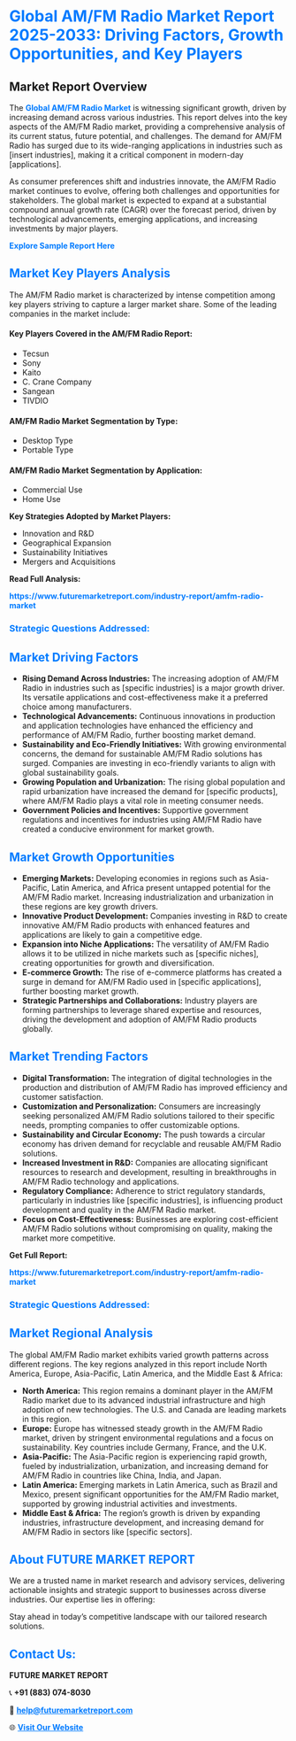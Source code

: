 <h1 style="color: #007BFF;">Global AM/FM Radio Market Report 2025-2033: Driving Factors, Growth Opportunities, and Key Players</h1>

<section id="overview">
<h2>Market Report Overview</h2>
<p>The <a href="https://www.futuremarketreport.com/industry-report/amfm-radio-market" style="color: #007BFF; text-decoration: none;"><strong>Global AM/FM Radio Market</strong></a> is witnessing significant growth, driven by increasing demand across various industries. This report delves into the key aspects of the AM/FM Radio market, providing a comprehensive analysis of its current status, future potential, and challenges. The demand for AM/FM Radio has surged due to its wide-ranging applications in industries such as [insert industries], making it a critical component in modern-day [applications].</p>
<p>As consumer preferences shift and industries innovate, the AM/FM Radio market continues to evolve, offering both challenges and opportunities for stakeholders. The global market is expected to expand at a substantial compound annual growth rate (CAGR) over the forecast period, driven by technological advancements, emerging applications, and increasing investments by major players.</p>
</section>

<section id="overview">
<p><a href="https://www.futuremarketreport.com/request-sample/reportId=75612" style="color: #007BFF; text-decoration: none;"><strong>Explore Sample Report Here</strong></a></p>
</section>

<section id="key-players">
<h2 style="color: #007BFF;">Market Key Players Analysis</h2>
<p>The AM/FM Radio market is characterized by intense competition among key players striving to capture a larger market share. Some of the leading companies in the market include:</p>
<h4>Key Players Covered in the AM/FM Radio Report:</h4>
<ul><li>Tecsun</li><li>Sony</li><li>Kaito</li><li>C. Crane Company</li><li>Sangean</li><li>TIVDIO</li></ul>
<h4>AM/FM Radio Market Segmentation by Type:</h4>
<ul><li>Desktop Type</li><li>Portable Type</li></ul>

<h4>AM/FM Radio Market Segmentation by Application:</h4>
<ul><li>Commercial Use</li><li>Home Use</li></ul>
<p><strong>Key Strategies Adopted by Market Players:</strong></p>
<ul>
<li>Innovation and R&D</li>
<li>Geographical Expansion</li>
<li>Sustainability Initiatives</li>
<li>Mergers and Acquisitions</li>
</ul>
</section>

<section>
<p><strong>Read Full Analysis: </strong></p><a href="https://www.futuremarketreport.com/industry-report/amfm-radio-market" style="color: #007BFF; text-decoration: none;"><strong>https://www.futuremarketreport.com/industry-report/amfm-radio-market</strong></a>
<h3 style="color: #007BFF;">Strategic Questions Addressed:</h3>
</section>

<section id="driving-factors">
<h2 style="color: #007BFF;">Market Driving Factors</h2>
<ul>
<li><strong>Rising Demand Across Industries:</strong> The increasing adoption of AM/FM Radio in industries such as [specific industries] is a major growth driver. Its versatile applications and cost-effectiveness make it a preferred choice among manufacturers.</li>
<li><strong>Technological Advancements:</strong> Continuous innovations in production and application technologies have enhanced the efficiency and performance of AM/FM Radio, further boosting market demand.</li>
<li><strong>Sustainability and Eco-Friendly Initiatives:</strong> With growing environmental concerns, the demand for sustainable AM/FM Radio solutions has surged. Companies are investing in eco-friendly variants to align with global sustainability goals.</li>
<li><strong>Growing Population and Urbanization:</strong> The rising global population and rapid urbanization have increased the demand for [specific products], where AM/FM Radio plays a vital role in meeting consumer needs.</li>
<li><strong>Government Policies and Incentives:</strong> Supportive government regulations and incentives for industries using AM/FM Radio have created a conducive environment for market growth.</li>
</ul>
</section>

<section id="growth-opportunities">
<h2 style="color: #007BFF;">Market Growth Opportunities</h2>
<ul>
<li><strong>Emerging Markets:</strong> Developing economies in regions such as Asia-Pacific, Latin America, and Africa present untapped potential for the AM/FM Radio market. Increasing industrialization and urbanization in these regions are key growth drivers.</li>
<li><strong>Innovative Product Development:</strong> Companies investing in R&D to create innovative AM/FM Radio products with enhanced features and applications are likely to gain a competitive edge.</li>
<li><strong>Expansion into Niche Applications:</strong> The versatility of AM/FM Radio allows it to be utilized in niche markets such as [specific niches], creating opportunities for growth and diversification.</li>
<li><strong>E-commerce Growth:</strong> The rise of e-commerce platforms has created a surge in demand for AM/FM Radio used in [specific applications], further boosting market growth.</li>
<li><strong>Strategic Partnerships and Collaborations:</strong> Industry players are forming partnerships to leverage shared expertise and resources, driving the development and adoption of AM/FM Radio products globally.</li>
</ul>
</section>

<section id="trending-factors">
<h2 style="color: #007BFF;">Market Trending Factors</h2>
<ul>
<li><strong>Digital Transformation:</strong> The integration of digital technologies in the production and distribution of AM/FM Radio has improved efficiency and customer satisfaction.</li>
<li><strong>Customization and Personalization:</strong> Consumers are increasingly seeking personalized AM/FM Radio solutions tailored to their specific needs, prompting companies to offer customizable options.</li>
<li><strong>Sustainability and Circular Economy:</strong> The push towards a circular economy has driven demand for recyclable and reusable AM/FM Radio solutions.</li>
<li><strong>Increased Investment in R&D:</strong> Companies are allocating significant resources to research and development, resulting in breakthroughs in AM/FM Radio technology and applications.</li>
<li><strong>Regulatory Compliance:</strong> Adherence to strict regulatory standards, particularly in industries like [specific industries], is influencing product development and quality in the AM/FM Radio market.</li>
<li><strong>Focus on Cost-Effectiveness:</strong> Businesses are exploring cost-efficient AM/FM Radio solutions without compromising on quality, making the market more competitive.</li>
</ul>
</section>

<section>
<p><strong>Get Full Report: </strong></p><a href="https://www.futuremarketreport.com/industry-report/amfm-radio-market" style="color: #007BFF; text-decoration: none;"><strong>https://www.futuremarketreport.com/industry-report/amfm-radio-market</strong></a>
<h3 style="color: #007BFF;">Strategic Questions Addressed:</h3>
</section>


<section id="regional-analysis">
<h2 style="color: #007BFF;">Market Regional Analysis</h2>
<p>The global AM/FM Radio market exhibits varied growth patterns across different regions. The key regions analyzed in this report include North America, Europe, Asia-Pacific, Latin America, and the Middle East & Africa:</p>
<ul>
<li><strong>North America:</strong> This region remains a dominant player in the AM/FM Radio market due to its advanced industrial infrastructure and high adoption of new technologies. The U.S. and Canada are leading markets in this region.</li>
<li><strong>Europe:</strong> Europe has witnessed steady growth in the AM/FM Radio market, driven by stringent environmental regulations and a focus on sustainability. Key countries include Germany, France, and the U.K.</li>
<li><strong>Asia-Pacific:</strong> The Asia-Pacific region is experiencing rapid growth, fueled by industrialization, urbanization, and increasing demand for AM/FM Radio in countries like China, India, and Japan.</li>
<li><strong>Latin America:</strong> Emerging markets in Latin America, such as Brazil and Mexico, present significant opportunities for the AM/FM Radio market, supported by growing industrial activities and investments.</li>
<li><strong>Middle East & Africa:</strong> The region’s growth is driven by expanding industries, infrastructure development, and increasing demand for AM/FM Radio in sectors like [specific sectors].</li>
</ul>
</section>

<footer>
<h2 style="color: #007BFF;">About FUTURE MARKET REPORT</h2>
<p>We are a trusted name in market research and advisory services, delivering actionable insights and strategic support to businesses across diverse industries. Our expertise lies in offering:</p>

<p>Stay ahead in today’s competitive landscape with our tailored research solutions.</p>

<h2 style="color: #007BFF;">Contact Us:</h2>
<p><strong>FUTURE MARKET REPORT</strong></p>
<p>📞 <strong>+91 (883) 074-8030</strong></p>
<p>📧 <strong><a href="mailto:help@futuremarketreport.com" style="color: #007BFF;">help@futuremarketreport.com</a></strong></p>
<p>🌐 <strong><a href="https://www.futuremarketreport.com/" style="color: #007BFF;">Visit Our Website</a></strong></p>
</footer>